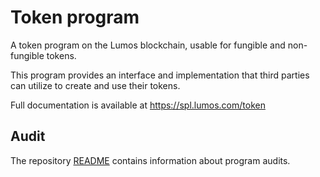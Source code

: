 # Token program

A token program on the Lumos blockchain, usable for fungible and non-fungible tokens.

This program provides an interface and implementation that third parties can
utilize to create and use their tokens.

Full documentation is available at https://spl.lumos.com/token

## Audit

The repository [README](https://github.com/lumos-labs/lumos-program-library#audits)
contains information about program audits.
